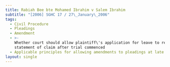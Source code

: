 ```yaml
---
title: Rabiah Bee bte Mohamed Ibrahim v Salem Ibrahim
subtitle: "[2006] SGHC 17 / 27\_January\_2006"
tags:
  - Civil Procedure
  - Pleadings
  - Amendment
  - >-
    Whether court should allow plaintiff\'s application for leave to re-amend
    statement of claim after trial commenced
  - Applicable principles for allowing amendments to pleadings at late stage
layout: single
---
```


